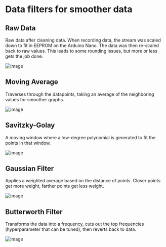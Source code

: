 # Data filters for smoother data

## Raw Data
Raw data after cleaning data. When recording data, the stream was scaled down to fit in EEPROM on the Arduino Nano. The data was then re-scaled back to raw values. This leads to some rounding issues, but more or less gets the job done. 

![image](https://github.com/user-attachments/assets/dcea788e-0d55-4634-b19c-9dbd142536da)


## Moving Average
Traverses through the datapoints, taking an average of the neighboring values for smoother graphs. 

![image](https://github.com/user-attachments/assets/ebdbad79-4c2f-4d91-ac28-8fdb0f55e80d)

## Savitzky-Golay
A moving window where a low-degree polynomial is generated to fit the points in that window. 

![image](https://github.com/user-attachments/assets/fc622305-2396-4c6b-b257-e32bbdebddce)


## Gaussian Filter
Applies a weighted average based on the distance of points. Closer points get more weight, farther points get less weight. 

![image](https://github.com/user-attachments/assets/b40b0ef1-71b7-4b03-99b3-42e3159c3873)

## Butterworth Filter
Transforms the data into a frequency, cuts out the top frequencies (hyperparameter that can be tuned), then reverts back to data. 

![image](https://github.com/user-attachments/assets/ab864d12-734b-4bdd-b837-7d9d0f487a83)


